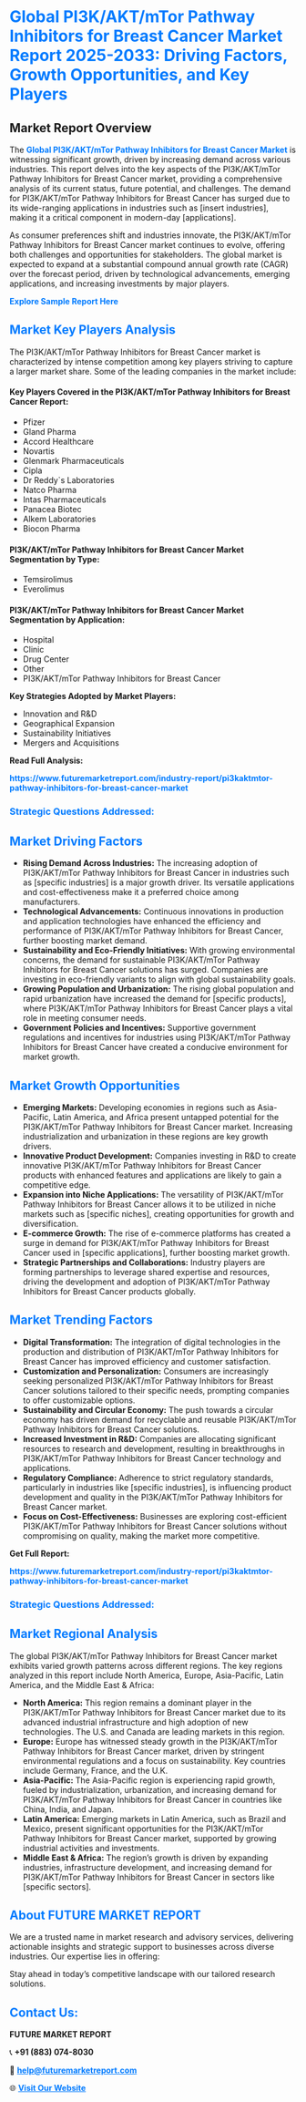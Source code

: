 <h1 style="color: #007BFF;">Global PI3K/AKT/mTor Pathway Inhibitors for Breast Cancer Market Report 2025-2033: Driving Factors, Growth Opportunities, and Key Players</h1>

<section id="overview">
<h2>Market Report Overview</h2>
<p>The <a href="https://www.futuremarketreport.com/industry-report/pi3kaktmtor-pathway-inhibitors-for-breast-cancer-market" style="color: #007BFF; text-decoration: none;"><strong>Global PI3K/AKT/mTor Pathway Inhibitors for Breast Cancer Market</strong></a> is witnessing significant growth, driven by increasing demand across various industries. This report delves into the key aspects of the PI3K/AKT/mTor Pathway Inhibitors for Breast Cancer market, providing a comprehensive analysis of its current status, future potential, and challenges. The demand for PI3K/AKT/mTor Pathway Inhibitors for Breast Cancer has surged due to its wide-ranging applications in industries such as [insert industries], making it a critical component in modern-day [applications].</p>
<p>As consumer preferences shift and industries innovate, the PI3K/AKT/mTor Pathway Inhibitors for Breast Cancer market continues to evolve, offering both challenges and opportunities for stakeholders. The global market is expected to expand at a substantial compound annual growth rate (CAGR) over the forecast period, driven by technological advancements, emerging applications, and increasing investments by major players.</p>
</section>

<section id="overview">
<p><a href="https://www.futuremarketreport.com/request-sample/reportId=112221" style="color: #007BFF; text-decoration: none;"><strong>Explore Sample Report Here</strong></a></p>
</section>

<section id="key-players">
<h2 style="color: #007BFF;">Market Key Players Analysis</h2>
<p>The PI3K/AKT/mTor Pathway Inhibitors for Breast Cancer market is characterized by intense competition among key players striving to capture a larger market share. Some of the leading companies in the market include:</p>
<h4>Key Players Covered in the PI3K/AKT/mTor Pathway Inhibitors for Breast Cancer Report:</h4>
<ul><li>Pfizer</li><li>Gland Pharma</li><li>Accord Healthcare</li><li>Novartis</li><li>Glenmark Pharmaceuticals</li><li>Cipla</li><li>Dr Reddy`s Laboratories</li><li>Natco Pharma</li><li>Intas Pharmaceuticals</li><li>Panacea Biotec</li><li>Alkem Laboratories</li><li>Biocon Pharma</li></ul>
<h4>PI3K/AKT/mTor Pathway Inhibitors for Breast Cancer Market Segmentation by Type:</h4>
<ul><li>Temsirolimus</li><li>Everolimus</li></ul>

<h4>PI3K/AKT/mTor Pathway Inhibitors for Breast Cancer Market Segmentation by Application:</h4>
<ul><li>Hospital</li><li>Clinic</li><li>Drug Center</li><li>Other</li><li>PI3K/AKT/mTor Pathway Inhibitors for Breast Cancer</li></ul>
<p><strong>Key Strategies Adopted by Market Players:</strong></p>
<ul>
<li>Innovation and R&D</li>
<li>Geographical Expansion</li>
<li>Sustainability Initiatives</li>
<li>Mergers and Acquisitions</li>
</ul>
</section>

<section>
<p><strong>Read Full Analysis: </strong></p><a href="https://www.futuremarketreport.com/industry-report/pi3kaktmtor-pathway-inhibitors-for-breast-cancer-market" style="color: #007BFF; text-decoration: none;"><strong>https://www.futuremarketreport.com/industry-report/pi3kaktmtor-pathway-inhibitors-for-breast-cancer-market</strong></a>
<h3 style="color: #007BFF;">Strategic Questions Addressed:</h3>
</section>

<section id="driving-factors">
<h2 style="color: #007BFF;">Market Driving Factors</h2>
<ul>
<li><strong>Rising Demand Across Industries:</strong> The increasing adoption of PI3K/AKT/mTor Pathway Inhibitors for Breast Cancer in industries such as [specific industries] is a major growth driver. Its versatile applications and cost-effectiveness make it a preferred choice among manufacturers.</li>
<li><strong>Technological Advancements:</strong> Continuous innovations in production and application technologies have enhanced the efficiency and performance of PI3K/AKT/mTor Pathway Inhibitors for Breast Cancer, further boosting market demand.</li>
<li><strong>Sustainability and Eco-Friendly Initiatives:</strong> With growing environmental concerns, the demand for sustainable PI3K/AKT/mTor Pathway Inhibitors for Breast Cancer solutions has surged. Companies are investing in eco-friendly variants to align with global sustainability goals.</li>
<li><strong>Growing Population and Urbanization:</strong> The rising global population and rapid urbanization have increased the demand for [specific products], where PI3K/AKT/mTor Pathway Inhibitors for Breast Cancer plays a vital role in meeting consumer needs.</li>
<li><strong>Government Policies and Incentives:</strong> Supportive government regulations and incentives for industries using PI3K/AKT/mTor Pathway Inhibitors for Breast Cancer have created a conducive environment for market growth.</li>
</ul>
</section>

<section id="growth-opportunities">
<h2 style="color: #007BFF;">Market Growth Opportunities</h2>
<ul>
<li><strong>Emerging Markets:</strong> Developing economies in regions such as Asia-Pacific, Latin America, and Africa present untapped potential for the PI3K/AKT/mTor Pathway Inhibitors for Breast Cancer market. Increasing industrialization and urbanization in these regions are key growth drivers.</li>
<li><strong>Innovative Product Development:</strong> Companies investing in R&D to create innovative PI3K/AKT/mTor Pathway Inhibitors for Breast Cancer products with enhanced features and applications are likely to gain a competitive edge.</li>
<li><strong>Expansion into Niche Applications:</strong> The versatility of PI3K/AKT/mTor Pathway Inhibitors for Breast Cancer allows it to be utilized in niche markets such as [specific niches], creating opportunities for growth and diversification.</li>
<li><strong>E-commerce Growth:</strong> The rise of e-commerce platforms has created a surge in demand for PI3K/AKT/mTor Pathway Inhibitors for Breast Cancer used in [specific applications], further boosting market growth.</li>
<li><strong>Strategic Partnerships and Collaborations:</strong> Industry players are forming partnerships to leverage shared expertise and resources, driving the development and adoption of PI3K/AKT/mTor Pathway Inhibitors for Breast Cancer products globally.</li>
</ul>
</section>

<section id="trending-factors">
<h2 style="color: #007BFF;">Market Trending Factors</h2>
<ul>
<li><strong>Digital Transformation:</strong> The integration of digital technologies in the production and distribution of PI3K/AKT/mTor Pathway Inhibitors for Breast Cancer has improved efficiency and customer satisfaction.</li>
<li><strong>Customization and Personalization:</strong> Consumers are increasingly seeking personalized PI3K/AKT/mTor Pathway Inhibitors for Breast Cancer solutions tailored to their specific needs, prompting companies to offer customizable options.</li>
<li><strong>Sustainability and Circular Economy:</strong> The push towards a circular economy has driven demand for recyclable and reusable PI3K/AKT/mTor Pathway Inhibitors for Breast Cancer solutions.</li>
<li><strong>Increased Investment in R&D:</strong> Companies are allocating significant resources to research and development, resulting in breakthroughs in PI3K/AKT/mTor Pathway Inhibitors for Breast Cancer technology and applications.</li>
<li><strong>Regulatory Compliance:</strong> Adherence to strict regulatory standards, particularly in industries like [specific industries], is influencing product development and quality in the PI3K/AKT/mTor Pathway Inhibitors for Breast Cancer market.</li>
<li><strong>Focus on Cost-Effectiveness:</strong> Businesses are exploring cost-efficient PI3K/AKT/mTor Pathway Inhibitors for Breast Cancer solutions without compromising on quality, making the market more competitive.</li>
</ul>
</section>

<section>
<p><strong>Get Full Report: </strong></p><a href="https://www.futuremarketreport.com/industry-report/pi3kaktmtor-pathway-inhibitors-for-breast-cancer-market" style="color: #007BFF; text-decoration: none;"><strong>https://www.futuremarketreport.com/industry-report/pi3kaktmtor-pathway-inhibitors-for-breast-cancer-market</strong></a>
<h3 style="color: #007BFF;">Strategic Questions Addressed:</h3>
</section>


<section id="regional-analysis">
<h2 style="color: #007BFF;">Market Regional Analysis</h2>
<p>The global PI3K/AKT/mTor Pathway Inhibitors for Breast Cancer market exhibits varied growth patterns across different regions. The key regions analyzed in this report include North America, Europe, Asia-Pacific, Latin America, and the Middle East & Africa:</p>
<ul>
<li><strong>North America:</strong> This region remains a dominant player in the PI3K/AKT/mTor Pathway Inhibitors for Breast Cancer market due to its advanced industrial infrastructure and high adoption of new technologies. The U.S. and Canada are leading markets in this region.</li>
<li><strong>Europe:</strong> Europe has witnessed steady growth in the PI3K/AKT/mTor Pathway Inhibitors for Breast Cancer market, driven by stringent environmental regulations and a focus on sustainability. Key countries include Germany, France, and the U.K.</li>
<li><strong>Asia-Pacific:</strong> The Asia-Pacific region is experiencing rapid growth, fueled by industrialization, urbanization, and increasing demand for PI3K/AKT/mTor Pathway Inhibitors for Breast Cancer in countries like China, India, and Japan.</li>
<li><strong>Latin America:</strong> Emerging markets in Latin America, such as Brazil and Mexico, present significant opportunities for the PI3K/AKT/mTor Pathway Inhibitors for Breast Cancer market, supported by growing industrial activities and investments.</li>
<li><strong>Middle East & Africa:</strong> The region’s growth is driven by expanding industries, infrastructure development, and increasing demand for PI3K/AKT/mTor Pathway Inhibitors for Breast Cancer in sectors like [specific sectors].</li>
</ul>
</section>

<footer>
<h2 style="color: #007BFF;">About FUTURE MARKET REPORT</h2>
<p>We are a trusted name in market research and advisory services, delivering actionable insights and strategic support to businesses across diverse industries. Our expertise lies in offering:</p>

<p>Stay ahead in today’s competitive landscape with our tailored research solutions.</p>

<h2 style="color: #007BFF;">Contact Us:</h2>
<p><strong>FUTURE MARKET REPORT</strong></p>
<p>📞 <strong>+91 (883) 074-8030</strong></p>
<p>📧 <strong><a href="mailto:help@futuremarketreport.com" style="color: #007BFF;">help@futuremarketreport.com</a></strong></p>
<p>🌐 <strong><a href="https://www.futuremarketreport.com/" style="color: #007BFF;">Visit Our Website</a></strong></p>
</footer>
